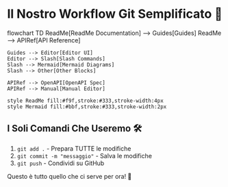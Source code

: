 # Il Nostro Workflow Git Semplificato 🌳

flowchart TD
    ReadMe[ReadMe Documentation] --> Guides[Guides]
    ReadMe --> APIRef[API Reference]
    
    Guides --> Editor[Editor UI]
    Editor --> Slash[Slash Commands]
    Slash --> Mermaid[Mermaid Diagrams]
    Slash --> Other[Other Blocks]
    
    APIRef --> OpenAPI[OpenAPI Spec]
    APIRef --> Manual[Manual Editor]
    
    style ReadMe fill:#f9f,stroke:#333,stroke-width:4px
    style Mermaid fill:#bbf,stroke:#333,stroke-width:2px


## I Soli Comandi Che Useremo 🛠️

1. `git add .` - Prepara TUTTE le modifiche
2. `git commit -m "messaggio"` - Salva le modifiche
3. `git push` - Condividi su GitHub

Questo è tutto quello che ci serve per ora! 🎉
